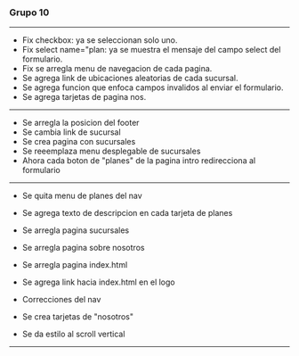 ### Grupo 10
---
* Fix checkbox: ya se seleccionan solo uno.  
* Fix select name="plan: ya se muestra el mensaje del campo select del formulario.  
* Fix se arregla menu de navegacion de cada pagina.  
* Se agrega link de ubicaciones aleatorias de cada sucursal.  
* Se agrega funcion que enfoca campos invalidos al enviar el formulario.  
* Se agrega tarjetas de pagina nos.
---
* Se arregla la posicion del footer  
* Se cambia link de sucursal
* Se crea pagina con sucursales
* Se reeemplaza menu desplegable de sucursales
* Ahora cada boton de "planes" de la pagina intro redirecciona al formulario
---
* Se quita menu de planes del nav
* Se agrega texto de descripcion en cada tarjeta de planes

* Se arregla pagina sucursales
* Se arregla pagina sobre nosotros

* Se arregla pagina index.html
* Se agrega link hacia index.html en el logo
* Correcciones del nav
* Se crea tarjetas de "nosotros"
* Se da estilo al scroll vertical
---